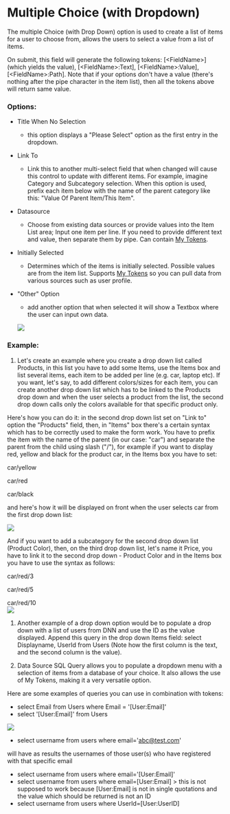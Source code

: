# Multiple Choice \(with Dropdown\)

The multiple Choice \(with Drop Down\) option is used to create a list of items for a user to choose from, allows the users to select a value from a list of items.

On submit, this field will generate the following tokens: \[&lt;FieldName&gt;\] \(which yields the value\), \[&lt;FieldName&gt;:Text\], \[&lt;FieldName&gt;:Value\], \[&lt;FieldName&gt;:Path\]. Note that if your options don't have a value \(there's nothing after the pipe character in the item list\), then all the tokens above will return same value.

### Options:

* Title When No Selection

  * this option displays a "Please Select" option as the first entry in the dropdown.

* Link To

  * Link this to another multi-select field that when changed will cause this control to update with different items. For example, imagine Category and Subcategory selection. When this option is used, prefix each item below with the name of the parent category like this: "Value Of Parent Item/This Item". 

* Datasource

  * Choose from existing data sources or provide values into the Item List area; Input one item per line. If you need to provide different text and value, then separate them by pipe. Can contain [My Tokens](/my-tokens/index.html).

* Initially Selected

  * Determines which of the items is initially selected. Possible values are from the item list. Supports [My Tokens](/my-tokens/index.html) so you can pull data from various sources such as user profile.

* "Other" Option

  * add another option that when selected it will show a Textbox where the user can input own data.

  ![](https://s3.amazonaws.com/static.dnnsharp.com/documentation/2017/07/chrome_2017-07-11_14-40-52.png)

### Example:

1. Let's create an example where you create a drop down list called Products, in this list you have to add some Items, use the Items box and list several items, each item to be added per line \(e.g. car, laptop etc\). If you want, let's say, to add different colors/sizes for each item, you can create another drop down list which has to be linked to the Products drop down and when the user selects a product from the list, the second drop down calls only the colors available for that specific product only.

Here's how you can do it: in the second drop down list set on "Link to" option the "Products" field, then, in "Items" box there's a certain syntax which has to be correctly used to make the form work. You have to prefix the item with the name of the parent \(in our case: "car"\) and separate the parent from the child using slash \("/"\), for example if you want to display red, yellow and black for the product car, in the Items box you have to set:

car/yellow

car/red

car/black

and here's how it will be displayed on front when the user selects car from the first drop down list:

![](https://s3.amazonaws.com/static.dnnsharp.com/documentation/2017/07/chrome_2017-07-11_14-34-13.png)

And if you want to add a subcategory for the second drop down list \(Product Color\), then, on the third drop down list, let's name it Price, you have to link it to the second drop down - Product Color and in the Items box you have to use the syntax as follows:

car/red/3

car/red/5

car/red/10  
![](https://s3.amazonaws.com/static.dnnsharp.com/documentation/2017/07/chrome_2017-07-11_14-34-50.png)

1. Another example of a drop down option would be to populate a drop down with a list of users from DNN and use the ID as the value displayed. Append this query in the drop down Items field: select Displayname, UserId from Users \(Note how the first column is the text, and the second column is the value\).

2. Data Source SQL Query allows you to populate a dropdown menu with a selection of items from a database of your choice. It also allows the use of My Tokens, making it a very versatile option.

Here are some examples of queries you can use in combination with tokens:

* select Email from Users where Email = '\[User:Email\]' 
* select '\[User:Email\]' from Users 

![](https://s3.amazonaws.com/static.dnnsharp.com/documentation/2017/07/chrome_2017-07-11_14-45-08.png)

* select username from users where email='abc@test.com'

will have as results the usernames of those user\(s\) who have registered with that specific email

* select username from users where email='\[User:Email\]'
* select username from users where email=\[User:Email\] &gt; this is not supposed to work because \[User:Email\] is not in single quotations and the value which should be returned is not an ID
* select username from users where UserId=\[User:UserID\]



